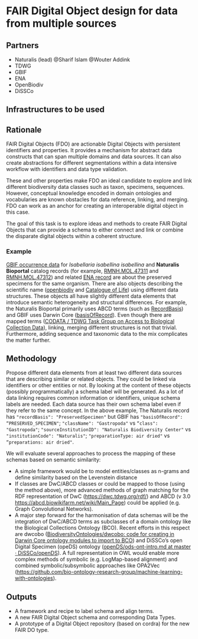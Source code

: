 # FAIR Digital Object design for data from multiple sources 

## Partners
- Naturalis (lead) @Sharif Islam @Wouter Addink
- TDWG
- GBIF
- ENA
- OpenBiodiv
- DiSSCo

## Infrastructures to be used 

## Rationale
FAIR Digital Objects (FDO) are actionable Digital Objects with persistent identifiers and properties. It provides a mechanism for abstract data constructs that can span multiple domains and data sources. It can also create abstractions for different segmentations within a data intensive workflow with identifiers and data type validation. 

These and other properties make FDO an ideal candidate to explore and link different biodiversity data classes such as taxon, specimens, sequences. However, conceptual knowledge encoded in domain ontologies and vocabularies are known obstacles for data reference, linking, and merging. FDO can work as an anchor for creating an interoperable digital object in this case.  

The goal of this task is to explore ideas and methods to create FAIR Digital Objects that can provide a schema to either connect and link or combine the disparate digital objects within a coherent structure. 

### Example
[GBIF occurrence data](https://api.gbif.org/v1/occurrence/2443791360) for *Isabellaria isabellina isabellina* and **Naturalis Bioportal** catalog records (for example, [RMNH.MOL.47311](https://api.biodiversitydata.nl/v2/specimen/findByUnitID/RMNH.MOL.47311) and [RMNH.MOL.47312](https://api.biodiversitydata.nl/v2/specimen/findByUnitID/RMNH.MOL.47312)) and related [ENA record](https://www.ebi.ac.uk/ena/browser/api/embl/AY382076.1) are about the preserved specimens for the same organism. There are also objects describing the scientific name ([openbiodiv](http://openbiodiv.net/F1DD0CF0-217D-422B-BAA4-58901976D7B4-4570425-scName) and [Catalogue of Life](https://data.catalogueoflife.org/dataset/2296/taxon/7GXFW)) using different data structures. These objects all have slightly different data elements that introduce semantic heterogeneity and structural differences. For example, the Naturalis Bioportal primarily uses ABCD terms (such as [RecordBasis](https://terms.tdwg.org/wiki/abcd2:RecordBasis)) and GBIF uses Darwin Core ([basisOfRecord](https://dwc.tdwg.org/terms/#dwc:basisOfRecord)).  Even though there are mapped terms ([CODATA / TDWG Task Group on Access to Biological Collection Data](https://www.bgbm.org/TDWG/CODATA/Schema/Mappings/DwCAndExtensions.htm)), linking, merging different structures is not that trivial. Furthermore, adding sequence and taxonomic data to the mix complicates the matter further. 



## Methodology
Propose different data elements from at least two different data sources that are describing similar or related objects. They could be linked via identifiers or other entities or not. By looking at the content of these objects (possibly programmatically) a schema label will be generated. As a lot of data linking requires common information or identifiers, unique schema labels are needed. Each data source has their own schema label even if they refer to the same concept. In the above example, The Naturalis record has 
``"recordBasis": "PreservedSpecimen"`` but GBIF has ``"basisOfRecord": “PRESERVED_SPECIMEN"``;  ``"className": "Gastropoda"`` vs ``“class": "Gastropoda"``; 
``"sourceInstitutionID": "Naturalis Biodiversity Center"`` vs ``"institutionCode": "Naturalis"``; ``"preparationType: air dried"`` vs ``“preparations: air dried"``. 

We will evaluate several approaches to process the mapping of these schemas based on semantic similarity:
- A simple framework would be to model entities/classes as n-grams and define similarity based on the Levenstein distance
- If classes are DwC/ABCD classes or could be mapped to those (using the method above), more advanced methods of graph matching for the RDF representation of DwC (https://dwc.tdwg.org/rdf/) and ABCD (v 3.0 https://abcd.biowikifarm.net/wiki/Main_Page) could be applied (e.g. Graph Convolutional Networks).
- A major step forward for the harmonisation of data schemas will be the integration of DwC/ABCD terms as subclasses of a domain ontology like the Biological Collections Ontology (BCO). Recent efforts in this respect are dwcobo ([BiodiversityOntologies/dwcobo: code for creating in Darwin Core ontology modules to import to BCO](https://github.com/BiodiversityOntologies/dwcobo)) and DiSSCo’s open Digital Specimen (opeDS) ontology ([openDS/ods-ont-intro.md at master · DiSSCo/openDS](https://github.com/DiSSCo/openDS/blob/master/ods-ontology/ods-ont-intro.md)). A full representation in OWL would enable more complex methods of symbolic (e.g. LogMap-based alignment) and combined symbolic/subsymbolic approaches like OPA2Vec (https://github.com/bio-ontology-research-group/machine-learning-with-ontologies). 


## Outputs
- A framework and recipe to label schema and align terms. 
- A new FAIR Digital Object schema and corresponding Data Types.
- A prototype of a Digital Object repository (based on cordra) for the new FAIR DO type.   
